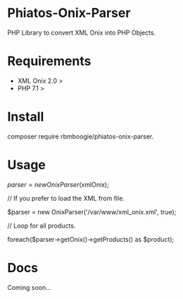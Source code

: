 # Phiatos-Onix-Parser

PHP Library to convert XML Onix into PHP Objects.

# Requirements

- XML Onix 2.0 >
- PHP 7.1 >

# Install

composer require rbmboogie/phiatos-onix-parser.

# Usage

$parser = new OnixParser($xmlOnix);

// If you prefer to load the XML from file.

$parser = new OnixParser('/var/www/xml_onix.xml', true);

// Loop for all products.

foreach($parser->getOnix()->getProducts() as $product);

# Docs

Coming soon...
